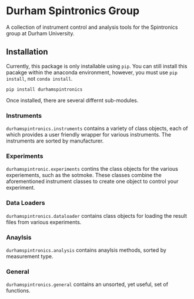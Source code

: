 # Durham Spintronics Group
A collection of instrument control and analysis tools for the Spintronics group at Durham University.

## Installation
Currently, this package is only installable using ```pip```. You can still install this pacakge within the anaconda environment, however, you must use ```pip install```, not ```conda install```.
```
pip install durhamspintronics
```
Once installed, there are several differnt sub-modules.

### Instruments
```durhamspintronics.instruments``` contains a variety of class objects, each of which provides a user friendly wrapper for various instruments. The instruments are sorted by manufacturer.

### Experiments
```durhamspintronic.experiments``` contins the class objects for the various experiements, such as the sotmoke. These classes combine the aforementioned instrument classes to create one object to control your experiment.

### Data Loaders
```durhamspintronics.dataloader``` contains class objects for loading the result files from various experiments.

### Anaylsis
```durhamspintronics.analysis``` contains anaylsis methods, sorted by measurement type.

### General
```durhamspintronics.general``` contains an unsorted, yet useful, set of functions.
